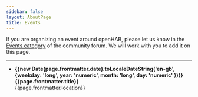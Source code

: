 ```yaml
---
sidebar: false
layout: AboutPage
title: Events
---
```


If you are organizing an event around openHAB, please let us know in the [Events category](https://community.openhab.org/c/organisation/events) of the community forum. We will work with you to add it on this page.

---

<!-- TODO: list component and event page layout -->

<ul>
  <li v-for="page in $site.pages.filter((p) => p.frontmatter.layout === 'Event')">
    <div><strong>{{new Date(page.frontmatter.date).toLocaleDateString('en-gb', {weekday: 'long', year: 'numeric', month: 'long', day: 'numeric' })}}</strong></div>
    <router-link :to="page.path"><strong>{{page.frontmatter.title}}</strong></router-link><br />
    <div>{{page.frontmatter.location}}</div>
  </li>
</ul>